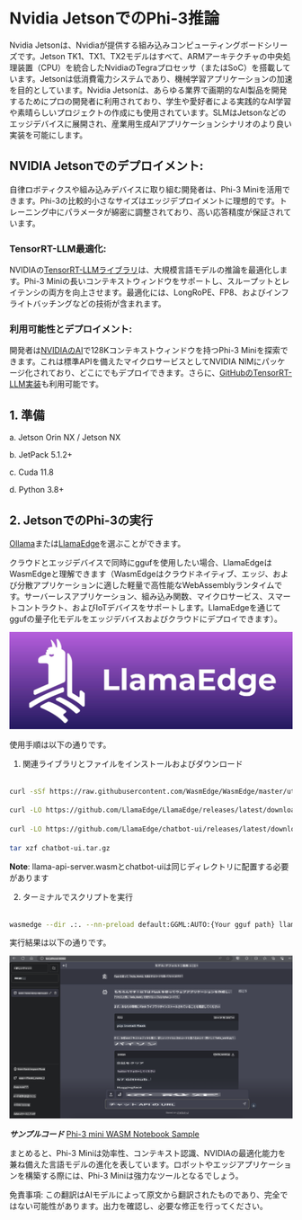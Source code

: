# **Nvidia JetsonでのPhi-3推論**

Nvidia Jetsonは、Nvidiaが提供する組み込みコンピューティングボードシリーズです。Jetson TK1、TX1、TX2モデルはすべて、ARMアーキテクチャの中央処理装置（CPU）を統合したNvidiaのTegraプロセッサ（またはSoC）を搭載しています。Jetsonは低消費電力システムであり、機械学習アプリケーションの加速を目的としています。Nvidia Jetsonは、あらゆる業界で画期的なAI製品を開発するためにプロの開発者に利用されており、学生や愛好者による実践的なAI学習や素晴らしいプロジェクトの作成にも使用されています。SLMはJetsonなどのエッジデバイスに展開され、産業用生成AIアプリケーションシナリオのより良い実装を可能にします。

## NVIDIA Jetsonでのデプロイメント:
自律ロボティクスや組み込みデバイスに取り組む開発者は、Phi-3 Miniを活用できます。Phi-3の比較的小さなサイズはエッジデプロイメントに理想的です。トレーニング中にパラメータが綿密に調整されており、高い応答精度が保証されています。

### TensorRT-LLM最適化:
NVIDIAの[TensorRT-LLMライブラリ](https://github.com/NVIDIA/TensorRT-LLM?WT.mc_id=aiml-138114-kinfeylo)は、大規模言語モデルの推論を最適化します。Phi-3 Miniの長いコンテキストウィンドウをサポートし、スループットとレイテンシの両方を向上させます。最適化には、LongRoPE、FP8、およびインフライトバッチングなどの技術が含まれます。

### 利用可能性とデプロイメント:
開発者は[NVIDIAのAI](https://www.nvidia.com/en-us/ai-data-science/generative-ai/)で128Kコンテキストウィンドウを持つPhi-3 Miniを探索できます。これは標準APIを備えたマイクロサービスとしてNVIDIA NIMにパッケージ化されており、どこにでもデプロイできます。さらに、[GitHubのTensorRT-LLM実装](https://github.com/NVIDIA/TensorRT-LLM)も利用可能です。

## **1. 準備**

a. Jetson Orin NX / Jetson NX

b. JetPack 5.1.2+

c. Cuda 11.8

d. Python 3.8+

## **2. JetsonでのPhi-3の実行**

[Ollama](https://ollama.com)または[LlamaEdge](https://llamaedge.com)を選ぶことができます。

クラウドとエッジデバイスで同時にggufを使用したい場合、LlamaEdgeはWasmEdgeと理解できます（WasmEdgeはクラウドネイティブ、エッジ、および分散アプリケーションに適した軽量で高性能なWebAssemblyランタイムです。サーバーレスアプリケーション、組み込み関数、マイクロサービス、スマートコントラクト、およびIoTデバイスをサポートします。LlamaEdgeを通じてggufの量子化モデルをエッジデバイスおよびクラウドにデプロイできます）。

![llamaedge](../../../../translated_images/llamaedge.d1314f30755868575f55e27125fdd9838b6962e3bce66c9bd21eaffebfcf57b9.ja.jpg)

使用手順は以下の通りです。

1. 関連ライブラリとファイルをインストールおよびダウンロード

```bash

curl -sSf https://raw.githubusercontent.com/WasmEdge/WasmEdge/master/utils/install.sh | bash -s -- --plugin wasi_nn-ggml

curl -LO https://github.com/LlamaEdge/LlamaEdge/releases/latest/download/llama-api-server.wasm

curl -LO https://github.com/LlamaEdge/chatbot-ui/releases/latest/download/chatbot-ui.tar.gz

tar xzf chatbot-ui.tar.gz

```

**Note**: llama-api-server.wasmとchatbot-uiは同じディレクトリに配置する必要があります

2. ターミナルでスクリプトを実行

```bash

wasmedge --dir .:. --nn-preload default:GGML:AUTO:{Your gguf path} llama-api-server.wasm -p phi-3-chat

```

実行結果は以下の通りです。

![llamaedgerun](../../../../translated_images/llamaedgerun.fcb0c81257035c00b2a9ec7d2f541d64f9f357eec4adf45f5c951c4c06cd1df9.ja.png)

***サンプルコード*** [Phi-3 mini WASM Notebook Sample](https://github.com/Azure-Samples/Phi-3MiniSamples/tree/main/wasm)

まとめると、Phi-3 Miniは効率性、コンテキスト認識、NVIDIAの最適化能力を兼ね備えた言語モデルの進化を表しています。ロボットやエッジアプリケーションを構築する際には、Phi-3 Miniは強力なツールとなるでしょう。

免責事項: この翻訳はAIモデルによって原文から翻訳されたものであり、完全ではない可能性があります。出力を確認し、必要な修正を行ってください。